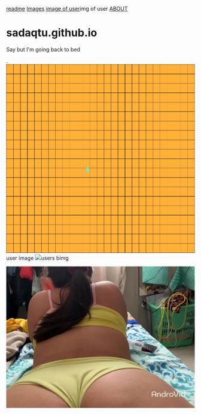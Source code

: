[readme](https://sadaqtu.github.io/index.html)
[Images](0.png)
[image of user](img(1).jpg)img of user 
[ABOUT](  https://github.com/sadaqtu/sadaqtu.github.io/wiki)
# sadaqtu.github.io
Say but I'm going back to bed


.
<img src="0.png">user image
<img src="img(1).jpg">users bimg



<img src="AJWN07_9007.jpg">
